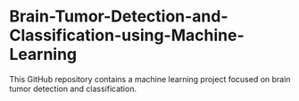 # Brain-Tumor-Detection-and-Classification-using-Machine-Learning
This GitHub repository contains a machine learning project focused on brain tumor detection and classification.
